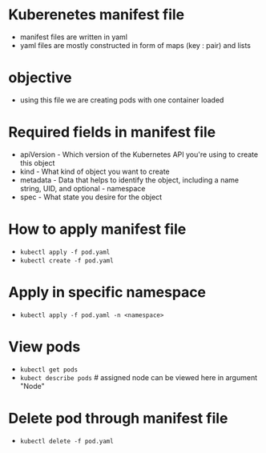 # Kuberenetes manifest file
- manifest files are written in yaml
- yaml files are mostly constructed in form of maps (key : pair) and lists

# objective 
- using this file we are creating pods with one container loaded

# Required fields in manifest file
- apiVersion - Which version of the Kubernetes API you're using to create this object
- kind - What kind of object you want to create
- metadata - Data that helps to identify the object, including a name string, UID, and optional - namespace
- spec - What state you desire for the object

# How to apply manifest file
- `kubectl apply -f pod.yaml`
- `kubectl create -f pod.yaml`

# Apply in specific namespace
- `kubectl apply -f pod.yaml -n <namespace>`

# View pods
- `kubectl get pods`
- `kubect describe pods` # assigned node can be viewed here in argument "Node"

# Delete pod through manifest file
- `kubectl delete -f pod.yaml`